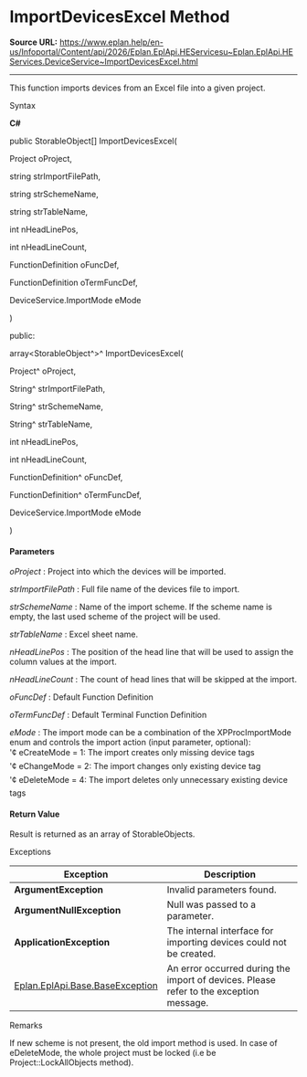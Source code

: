 # ImportDevicesExcel Method

**Source URL:** https://www.eplan.help/en-us/Infoportal/Content/api/2026/Eplan.EplApi.HEServicesu~Eplan.EplApi.HEServices.DeviceService~ImportDevicesExcel.html

---

This function imports devices from an Excel file into a given project.

Syntax

**C#**



public StorableObject[] ImportDevicesExcel( 

   Project oProject,

   string strImportFilePath,

   string strSchemeName,

   string strTableName,

   int nHeadLinePos,

   int nHeadLineCount,

   FunctionDefinition oFuncDef,

   FunctionDefinition oTermFuncDef,

   DeviceService.ImportMode eMode

)

public:

array<StorableObject^>^ ImportDevicesExcel( 

   Project^ oProject,

   String^ strImportFilePath,

   String^ strSchemeName,

   String^ strTableName,

   int nHeadLinePos,

   int nHeadLineCount,

   FunctionDefinition^ oFuncDef,

   FunctionDefinition^ oTermFuncDef,

   DeviceService.ImportMode eMode

)


#### Parameters

*oProject*
:   Project into which the devices will be imported.

*strImportFilePath*
:   Full file name of the devices file to import.

*strSchemeName*
:   Name of the import scheme. If the scheme name is empty, the last used scheme of the project will be used.

*strTableName*
:   Excel sheet name.

*nHeadLinePos*
:   The position of the head line that will be used to assign the column values at the import.

*nHeadLineCount*
:   The count of head lines that will be skipped at the import.

*oFuncDef*
:   Default Function Definition

*oTermFuncDef*
:   Default Terminal Function Definition

*eMode*
:   The import mode can be a combination of the XPProcImportMode enum and controls the import action (input parameter, optional):  
    '¢ eCreateMode = 1: The import creates only missing device tags  
    '¢ eChangeMode = 2: The import changes only existing device tag  
    '¢ eDeleteMode = 4: The import deletes only unnecessary existing device tags

#### Return Value

Result is returned as an array of StorableObjects.

Exceptions

| Exception | Description |
| --- | --- |
| **ArgumentException** | Invalid parameters found. |
| **ArgumentNullException** | Null was passed to a parameter. |
| **ApplicationException** | The internal interface for importing devices could not be created. |
| [Eplan.EplApi.Base.BaseException](Eplan.EplApi.Baseu~Eplan.EplApi.Base.BaseException.html) | An error occurred during the import of devices. Please refer to the exception message. |

Remarks

If new scheme is not present, the old import method is used. In case of eDeleteMode, the whole project must be locked (i.e be Project::LockAllObjects method).
